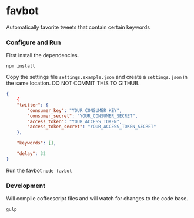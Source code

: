 favbot
======

Automatically favorite tweets that contain certain keywords

### Configure and Run

First install the dependencies.

`npm install`

Copy the settings file `settings.example.json` and create a `settings.json` in the same location. DO NOT COMMIT THIS TO GITHUB.

```json
{
    {
    "twitter": {
        "consumer_key": "YOUR_CONSUMER_KEY",
        "consumer_secret": "YOUR_CONSUMER_SECRET",
        "access_token": "YOUR_ACCESS_TOKEN",
        "access_token_secret": "YOUR_ACCESS_TOKEN_SECRET"
    },

    "keywords": [],

    "delay": 32
}
```

Run the favbot
`node favbot`

### Development

Will compile coffeescript files and will watch for changes to the code base.

`gulp`
